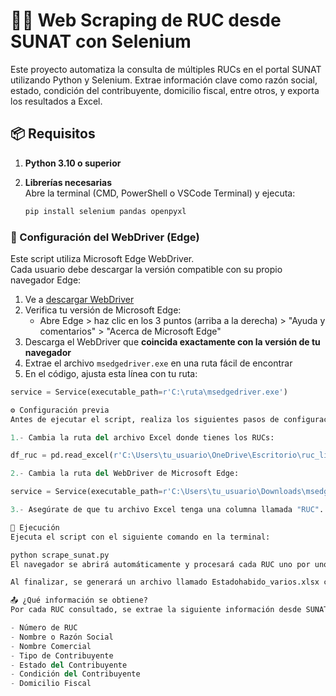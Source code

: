 # 🕵️‍♂️ Web Scraping de RUC desde SUNAT con Selenium

Este proyecto automatiza la consulta de múltiples RUCs en el portal SUNAT utilizando Python y Selenium. Extrae información clave como razón social, estado, condición del contribuyente, domicilio fiscal, entre otros, y exporta los resultados a Excel.

## 📦 Requisitos

1. **Python 3.10 o superior**
2. **Librerías necesarias**  
   Abre la terminal (CMD, PowerShell o VSCode Terminal) y ejecuta:

   ```bash
   pip install selenium pandas openpyxl

### 🔧 Configuración del WebDriver (Edge)

Este script utiliza Microsoft Edge WebDriver.  
Cada usuario debe descargar la versión compatible con su propio navegador Edge:

1. Ve a [descargar WebDriver](https://developer.microsoft.com/en-us/microsoft-edge/tools/webdriver/)
2. Verifica tu versión de Microsoft Edge:
   - Abre Edge > haz clic en los 3 puntos (arriba a la derecha) > "Ayuda y comentarios" > "Acerca de Microsoft Edge"
3. Descarga el WebDriver que **coincida exactamente con la versión de tu navegador**
4. Extrae el archivo `msedgedriver.exe` en una ruta fácil de encontrar
5. En el código, ajusta esta línea con tu ruta:

```python
service = Service(executable_path=r'C:\ruta\msedgedriver.exe')

⚙️ Configuración previa
Antes de ejecutar el script, realiza los siguientes pasos de configuración:

1.- Cambia la ruta del archivo Excel donde tienes los RUCs:

df_ruc = pd.read_excel(r'C:\Users\tu_usuario\OneDrive\Escritorio\ruc_list.xlsx')

2.- Cambia la ruta del WebDriver de Microsoft Edge:

service = Service(executable_path=r'C:\Users\tu_usuario\Downloads\msedgedriver.exe')

3.- Asegúrate de que tu archivo Excel tenga una columna llamada "RUC".

🚀 Ejecución
Ejecuta el script con el siguiente comando en la terminal:

python scrape_sunat.py
El navegador se abrirá automáticamente y procesará cada RUC uno por uno.

Al finalizar, se generará un archivo llamado Estadohabido_varios.xlsx con los resultados.

📤 ¿Qué información se obtiene?
Por cada RUC consultado, se extrae la siguiente información desde SUNAT:

- Número de RUC
- Nombre o Razón Social
- Nombre Comercial
- Tipo de Contribuyente
- Estado del Contribuyente
- Condición del Contribuyente
- Domicilio Fiscal

